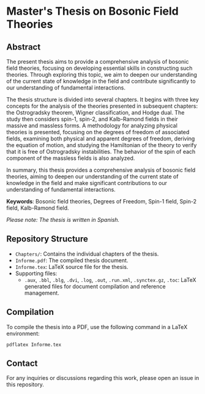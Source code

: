 # Master's Thesis on Bosonic Field Theories

## Abstract
The present thesis aims to provide a comprehensive analysis of bosonic field theories, focusing on developing essential skills in constructing such theories. Through exploring this topic, we aim to deepen our understanding of the current state of knowledge in the field and contribute significantly to our understanding of fundamental interactions.

The thesis structure is divided into several chapters. It begins with three key concepts for the analysis of the theories presented in subsequent chapters: the Ostrogradsky theorem, Wigner classification, and Hodge dual. The study then considers spin-1, spin-2, and Kalb-Ramond fields in their massive and massless forms. A methodology for analyzing physical theories is presented, focusing on the degrees of freedom of associated fields, examining both physical and apparent degrees of freedom, deriving the equation of motion, and studying the Hamiltonian of the theory to verify that it is free of Ostrogradsky instabilities. The behavior of the spin of each component of the massless fields is also analyzed.

In summary, this thesis provides a comprehensive analysis of bosonic field theories, aiming to deepen our understanding of the current state of knowledge in the field and make significant contributions to our understanding of fundamental interactions.

**Keywords**: Bosonic field theories, Degrees of Freedom, Spin-1 field, Spin-2 field, Kalb-Ramond field.

*Please note: The thesis is written in Spanish.*

## Repository Structure

- `Chapters/`: Contains the individual chapters of the thesis.
- `Informe.pdf`: The compiled thesis document.
- `Informe.tex`: LaTeX source file for the thesis.
- Supporting files:
  - `.aux`, `.bbl`, `.blg`, `.dvi`, `.log`, `.out`, `.run.xml`, `.synctex.gz`, `.toc`: LaTeX generated files for document compilation and reference management.

## Compilation

To compile the thesis into a PDF, use the following command in a LaTeX environment:

```
pdflatex Informe.tex
```


## Contact

For any inquiries or discussions regarding this work, please open an issue in this repository.
